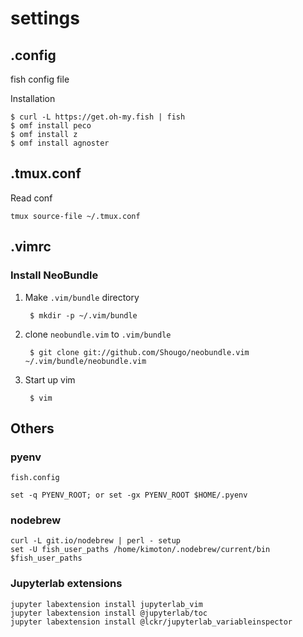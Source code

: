 # settings

## .config

fish config file

Installation
```
$ curl -L https://get.oh-my.fish | fish
$ omf install peco
$ omf install z
$ omf install agnoster
```

## .tmux.conf

Read conf 
```
tmux source-file ~/.tmux.conf
```

## .vimrc

### Install NeoBundle
1. Make `.vim/bundle` directory  

        $ mkdir -p ~/.vim/bundle


1. clone `neobundle.vim` to `.vim/bundle`

        $ git clone git://github.com/Shougo/neobundle.vim ~/.vim/bundle/neobundle.vim

1. Start up vim

        $ vim

## Others
### pyenv
`fish.config`
```fish.config
set -q PYENV_ROOT; or set -gx PYENV_ROOT $HOME/.pyenv
```

### nodebrew
```
curl -L git.io/nodebrew | perl - setup
set -U fish_user_paths /home/kimoton/.nodebrew/current/bin $fish_user_paths
```


### Jupyterlab extensions
```
jupyter labextension install jupyterlab_vim
jupyter labextension install @jupyterlab/toc
jupyter labextension install @lckr/jupyterlab_variableinspector
```

